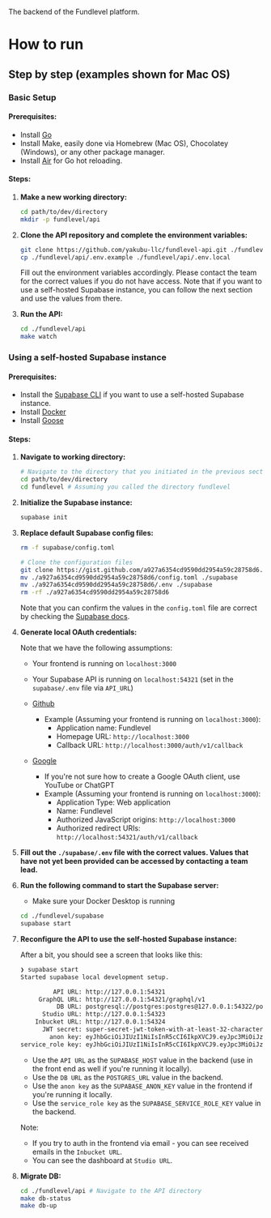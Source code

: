 The backend of the Fundlevel platform.

# How to run

## Step by step (examples shown for Mac OS)

### Basic Setup

#### Prerequisites:

- Install [Go](https://go.dev/doc/install)
- Install Make, easily done via Homebrew (Mac OS), Chocolatey (Windows), or any other package manager.
- Install [Air](https://github.com/cosmtrek/air) for Go hot reloading.

#### Steps:

1. **Make a new working directory:**

   ```sh
   cd path/to/dev/directory
   mkdir -p fundlevel/api
   ```

2. **Clone the API repository and complete the environment variables:**

   ```sh
   git clone https://github.com/yakubu-llc/fundlevel-api.git ./fundlevel/api
   cp ./fundlevel/api/.env.example ./fundlevel/api/.env.local
   ```

   Fill out the environment variables accordingly. Please contact the team for the correct values if you do not have access. Note that if you want to use a self-hosted Supabase instance, you can follow the next section and use the values from there.

3. **Run the API:**

   ```sh
   cd ./fundlevel/api
   make watch
   ```

### Using a self-hosted Supabase instance

#### Prerequisites:

- Install the [Supabase CLI](https://supabase.com/docs/guides/local-development/cli/getting-started?queryGroups=platform&platform=macos) if you want to use a self-hosted Supabase instance.
- Install [Docker](https://www.docker.com/products/docker-desktop/)
- Install [Goose](https://github.com/pressly/goose?tab=readme-ov-file#install)

#### Steps:

1. **Navigate to working directory:**

   ```sh
   # Navigate to the directory that you initiated in the previous section during step 1
   cd path/to/dev/directory
   cd fundlevel # Assuming you called the directory fundlevel
   ```

2. **Initialize the Supabase instance:**

   ```sh
   supabase init
   ```

3. **Replace default Supabase config files:**

   ```sh
   rm -f supabase/config.toml

   # Clone the configuration files
   git clone https://gist.github.com/a927a6354cd9590dd2954a59c28758d6.git
   mv ./a927a6354cd9590dd2954a59c28758d6/config.toml ./supabase
   mv ./a927a6354cd9590dd2954a59c28758d6/.env ./supabase
   rm -rf ./a927a6354cd9590dd2954a59c28758d6
   ```

   Note that you can confirm the values in the `config.toml` file are correct by checking the [Supabase docs](https://supabase.com/docs/guides/local-development/cli/config).

4. **Generate local OAuth credentials:**

   Note that we have the following assumptions:

   - Your frontend is running on `localhost:3000`
   - Your Supabase API is running on `localhost:54321` (set in the `supabase/.env` file via `API_URL`)

   - [Github](https://github.com/settings/applications/new)
     - Example (Assuming your frontend is running on `localhost:3000`):
       - Application name: Fundlevel
       - Homepage URL: `http://localhost:3000`
       - Callback URL: `http://localhost:3000/auth/v1/callback`
   - [Google](https://console.cloud.google.com/apis/credentials)
     - If you're not sure how to create a Google OAuth client, use YouTube or ChatGPT
     - Example (Assuming your frontend is running on `localhost:3000`):
       - Application Type: Web application
       - Name: Fundlevel
       - Authorized JavaScript origins: `http://localhost:3000`
       - Authorized redirect URIs: `http://localhost:54321/auth/v1/callback`

5. **Fill out the `./supabase/.env` file with the correct values. Values that have not yet been provided can be accessed by contacting a team lead.**

6. **Run the following command to start the Supabase server:**

   - Make sure your Docker Desktop is running

   ```sh
   cd ./fundlevel/supabase
   supabase start
   ```

7. **Reconfigure the API to use the self-hosted Supabase instance:**

   After a bit, you should see a screen that looks like this:

   ```sh
   ❯ supabase start
   Started supabase local development setup.

            API URL: http://127.0.0.1:54321
        GraphQL URL: http://127.0.0.1:54321/graphql/v1
             DB URL: postgresql://postgres:postgres@127.0.0.1:54322/postgres
         Studio URL: http://127.0.0.1:54323
       Inbucket URL: http://127.0.0.1:54324
         JWT secret: super-secret-jwt-token-with-at-least-32-characters-long
           anon key: eyJhbGciOiJIUzI1NiIsInR5cCI6IkpXVCJ9.eyJpc3MiOiJzdXBhYmFzZS1kZW1vIiwicm9sZSI6ImFub24iLCJleHAiOjE5ODM4MTI5OTZ9.CRXP1A7WOeoJeXxjNni43kdQwgnWNReilDMblYTn_I0
   service_role key: eyJhbGciOiJIUzI1NiIsInR5cCI6IkpXVCJ9.eyJpc3MiOiJzdXBhYmFzZS1kZW1vIiwicm9sZSI6InNlcnZpY2Vfcm9sZSIsImV4cCI6MTk4MzgxMjk5Nn0.EGIM96RAZx35lJzdJsyH-qQwv8Hdp7fsn3W0YpN81IU
   ```

   - Use the `API URL` as the `SUPABASE_HOST` value in the backend (use in the front end as well if you're running it locally).
   - Use the `DB URL` as the `POSTGRES_URL` value in the backend.
   - Use the `anon key` as the `SUPABASE_ANON_KEY` value in the frontend if you're running it locally.
   - Use the `service_role key` as the `SUPABASE_SERVICE_ROLE_KEY` value in the backend.

   Note:

   - If you try to auth in the frontend via email - you can see received emails in the `Inbucket URL`.
   - You can see the dashboard at `Studio URL`.

8. **Migrate DB:**

   ```sh
   cd ./fundlevel/api # Navigate to the API directory
   make db-status
   make db-up
   ```
